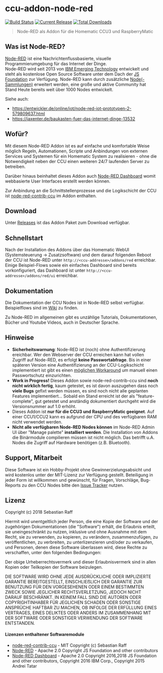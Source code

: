 # ccu-addon-node-red

[![Build Status](https://travis-ci.org/hobbyquaker/ccu-addon-node-red.svg?branch=master)](https://travis-ci.org/hobbyquaker/ccu-addon-node-red)
[![Current Release](https://img.shields.io/github/release/hobbyquaker/ccu-addon-node-red.svg)](https://github.com/hobbyquaker/ccu-addon-node-red/releases/latest)
[![Total Downloads](https://img.shields.io/github/downloads/hobbyquaker/ccu-addon-node-red/total.svg)]()

> Node-RED als Addon für die Homematic CCU3 und RaspberryMatic

## Was ist Node-RED?

[Node-RED](https://nodered.org/about/) ist eine Nachrichtenflussbasierte, visuelle Programmierumgebung für das Internet 
der Dinge.  
Node-RED wird seit 2013 von [IBM Emerging Technology](https://emerging-technology.co.uk/technologies/) 
entwickelt und steht als kostenlose Open Source Software unter dem Dach der [JS Foundation](https://js.foundation/) zur 
Verfügung. Node-RED kann durch zusätzliche [Node(-Sammlungen)](https://flows.nodered.org) erweitert werden, eine große 
und aktive Community hat Stand Heute bereits weit über 1000 Nodes entwickelt.

Siehe auch:
* https://entwickler.de/online/iot/node-red-iot-prototypen-2-579809637.html
* https://jaxenter.de/baukasten-fuer-das-internet-dinge-13532


## Wofür?

Mit diesem Node-RED Addon ist es auf einfache und komfortable Weise möglich Regeln, Automationen, Scripte und 
Anbindungen von externen Services und Systemen für ein Homematic System zu realisieren - ohne die Notwendigkeit neben 
der CCU einen weiteren 24/7 laufenden Server zu betreiben.

Darüber hinaus beinhaltet dieses Addon auch [Node-RED Dashboard](https://github.com/node-red/node-red-dashboard) womit
webbasierte User Interfaces erstellt werden können. 

Zur Anbindung an die Schnittstellenprozesse und die Logikschicht der 
CCU ist [node-red-contrib-ccu](https://github.com/hobbyquaker/node-red-contrib-ccu) im Addon enthalten. 


## Download

Unter [Releases](https://github.com/hobbyquaker/ccu-addon-node-red/releases) ist das Addon Paket zum Download verfügbar.


## Schnellstart

Nach der Installation des Addons über das Homematic WebUI (Systemsteuerung -> Zusatzsoftware) und dem darauf folgenden 
Reboot der CCU ist Node-RED unter `http://<ccu-addresse>/addons/red` erreichbar. Einige Beispiel-Flows sowie ein 
einfaches Dashboard sind bereits vorkonfiguriert, das Dashboard ist unter `http://<ccu-addresse>/addons/red/ui` 
erreichbar.


## Dokumentation

Die Dokumentation der CCU Nodes ist in Node-RED selbst verfügbar. Beispielflows sind im 
[Wiki](https://github.com/hobbyquaker/ccu-addon-node-red/wiki/Flows) zu finden.

Zu Node-RED im allgemeinen gibt es unzählige Tutorials, Dokumentationen, Bücher und Youtube Videos, auch in Deutscher 
Sprache.


## Hinweise

* __Sicherheitswarnung__: Node-RED ist (noch) ohne Authentifizierung ereichbar. Wer den Webserver der CCU erreichen
kann hat vollen Zugriff auf Node-RED, es erfolgt __keine Passwortabfrage__. Bis in einer späteren Version eine 
Authentifizierung an der CCU-Logikschicht implementiert ist gibt es einen 
[möglichen Workaround](https://github.com/hobbyquaker/ccu-addon-node-red/wiki/Passwort) um manuell einen Passwortschutz
einzurichten.
* __Work in Progress!__ Dieses Addon sowie node-red-contrib-ccu sind __noch nicht wirklich fertig__, kaum getestet, 
es ist davon auszugehen dass noch __viele Bugs__ gefixt werden müssen, es sind noch nicht alle geplanten Features 
implementiert... Sobald ein Stand erreicht ist der als "feature-complete", gut getestet und anständig dokumentiert
durchgeht wird die Versionsnummer auf 1.0 erhöht.
* Dieses Addon ist __nur für die CCU3 und RaspberryMatic geeignet__. Auf einer CCU1/CCU2 kann es aufgrund der CPU und 
des verfügbaren RAM nicht verwendet werden.
* __Nicht alle verfügbaren Node-RED Nodes können__ im Node-RED Admin UI über "Manage palette" __installiert werden__. 
Die Installation von Addons die Binärmodule compilieren müssen ist nicht möglich. Das betrifft u.A. Nodes die Zugriff 
auf Hardware benötigen (z.B. Bluetooth).


## Support, Mitarbeit

Diese Software ist ein Hobby-Projekt ohne Gewinnerzielungsabsicht und wird kostenlos unter der MIT-Lizenz zur
Verfügung gestellt. Beteiligung in jeder Form ist willkommen und gewünscht, für Fragen, Vorschläge, Bug-Reports zu den
CCU Nodes bitte den [Issue Tracker](https://github.com/hobbyquaker/ccu-addon-node-red/issues) nutzen.


## Lizenz

Copyright (c) 2018 Sebastian Raff

Hiermit wird unentgeltlich jeder Person, die eine Kopie der Software und der zugehörigen Dokumentationen (die
"Software") erhält, die Erlaubnis erteilt, sie uneingeschränkt zu nutzen, inklusive und ohne Ausnahme mit dem Recht, sie
zu verwenden, zu kopieren, zu verändern, zusammenzufügen, zu veröffentlichen, zu verbreiten, zu unterlizenzieren 
und/oder zu verkaufen, und Personen, denen diese Software überlassen wird, diese Rechte zu verschaffen, unter den 
folgenden Bedingungen:

Der obige Urheberrechtsvermerk und dieser Erlaubnisvermerk sind in allen Kopien oder Teilkopien der Software beizulegen.

DIE SOFTWARE WIRD OHNE JEDE AUSDRÜCKLICHE ODER IMPLIZIERTE GARANTIE BEREITGESTELLT, EINSCHLIEẞLICH DER GARANTIE ZUR 
BENUTZUNG FÜR DEN VORGESEHENEN ODER EINEM BESTIMMTEN ZWECK SOWIE JEGLICHER RECHTSVERLETZUNG, JEDOCH NICHT DARAUF 
BESCHRÄNKT. IN KEINEM FALL SIND DIE AUTOREN ODER COPYRIGHTINHABER FÜR JEGLICHEN SCHADEN ODER SONSTIGE ANSPRÜCHE HAFTBAR
ZU MACHEN, OB INFOLGE DER ERFÜLLUNG EINES VERTRAGES, EINES DELIKTES ODER ANDERS IM ZUSAMMENHANG MIT DER SOFTWARE ODER 
SONSTIGER VERWENDUNG DER SOFTWARE ENTSTANDEN.


#### Lizenzen enthaltener Softwaremodule

* [node-red-contrib-ccu](https://github.com/hobbyquaker/node-red-contrib-ccu) - MIT Copyright (c) Sebastian Raff
* [Node-RED](https://github.com/node-red/node-red/blob/master/LICENSE) - Apache 2.0 Copyright JS Foundation and other 
contributors
* [Node-RED Dashboard](https://github.com/node-red/node-red-dashboard/blob/master/LICENSE) - Apache 2.0 Copyright 
2016,2018 JS Foundation and other contributors, Copyright 2016 IBM Corp., Copyright 2015 Andrei Tatar
